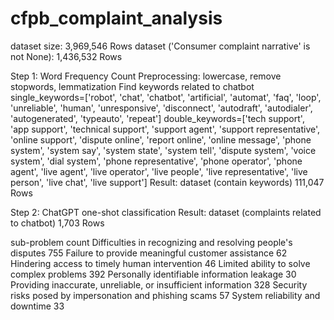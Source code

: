 # cfpb_complaint_analysis

dataset size: 3,969,546 Rows
dataset ('Consumer complaint narrative' is not None): 1,436,532 Rows

Step 1: Word Frequency Count
Preprocessing: lowercase, remove stopwords, lemmatization
Find keywords related to chatbot
single_keywords=['robot', 'chat', 'chatbot', 'artificial', 'automat', 'faq', 'loop', 'unreliable', 'human', 'unresponsive', 'disconnect', 'autodraft', 'autodialer', 'autogenerated', 'typeauto', 'repeat']
double_keywords=['tech support', 'app support', 'technical support', 'support agent', 'support representative', 'online support', 'dispute online', 'report online', 'online message',
'phone system', 'system say', 'system state', 'system tell', 'dispute system', 'voice system', 'dial system',
'phone representative', 'phone operator', 'phone agent', 'live agent', 'live operator', 'live people', 'live representative', 'live person', 'live chat', 'live support']
Result: dataset (contain keywords) 111,047 Rows

Step 2: ChatGPT one-shot classification
Result: dataset (complaints related to chatbot) 1,703 Rows

sub-problem	count
Difficulties in recognizing and resolving people's disputes	755
Failure to provide meaningful customer assistance	62
Hindering access to timely human intervention	46
Limited ability to solve complex problems	392
Personally identifiable information leakage	30
Providing inaccurate, unreliable, or insufficient information	328
Security risks posed by impersonation and phishing scams	57
System reliability and downtime	33



